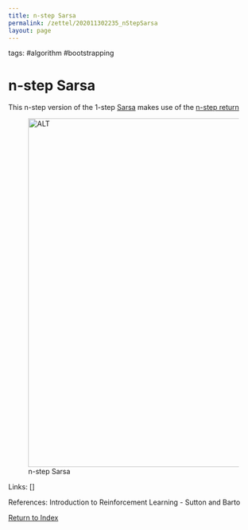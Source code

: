 ```yaml
---
title: n-step Sarsa
permalink: /zettel/202011302235_nStepSarsa
layout: page
---
```

tags: #algorithm #bootstrapping

# n-step Sarsa

This n-step version of the 1-step [Sarsa](202011302117_sarsa) makes use of the 
[n-step return](202011302230_nstepReturn)

<figure>
  <img src="/zettel/Images/ReinforcementLearning/NStepSarsaQ.png"
     alt="ALT"
     class="centerImage"
     style="width: 700px;" />
  <figcaption> n-step Sarsa </figcaption>     
</figure>


Links: []

References: Introduction to Reinforcement Learning - Sutton and Barto

[Return to Index](index)